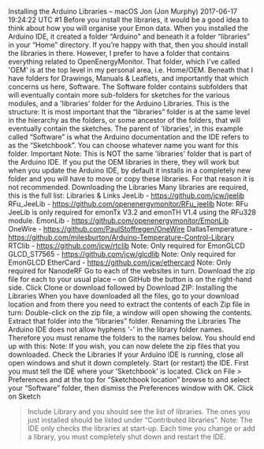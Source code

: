 Installing the Arduino Libraries – macOS
Jon (Jon Murphy) 2017-06-17 19:24:22 UTC #1
Before you install the libraries, it would be a good idea to think about how you will organise your Emon data. When
you installed the Arduino IDE, it created a folder “Arduino” and beneath it a folder “libraries” in your “Home”
directory. If you’re happy with that, then you should install the libraries in there.
However, I prefer to have a folder that contains everything related to OpenEnergyMonitor. That folder, which I've
called 'OEM' is at the top level in my personal area, i.e. Home/OEM. Beneath that I have folders for Drawings,
Manuals & Leaflets, and importantly that which concerns us here, Software. The Software folder contains subfolders
that will eventually contain more sub-folders for sketches for the various modules, and a 'libraries' folder for
the Arduino Libraries. This is the structure:
It is most important that the “libraries” folder is at the same level in the hierarchy as the folders, or some ancestor of
the folders, that will eventually contain the sketches. The parent of 'libraries', in this example called “Software” is
what the Arduino documentation and the IDE refers to as the “Sketchbook”. You can choose whatever name you
want for this folder.
Important Note: This is NOT the same 'libraries' folder that is part of the Arduino IDE. If you put the OEM libraries
in there, they will work but when you update the Arduino IDE, by default it installs in a completely new folder and you
will have to move or copy these libraries. For that reason it is not recommended.
Downloading the Libraries
Many libraries are required, this is the full list:
Libraries & Links
JeeLib - https://github.com/jcw/jeelib
RFu_JeeLib - https://github.com/openenergymonitor/RFu_jeelib
 Note: RFu JeeLib is only required for emonTx V3.2 and emonTH V1.4 using the RFu328 module.
EmonLib - https://github.com/openenergymonitor/EmonLib
OneWire - https://github.com/PaulStoffregen/OneWire
DallasTemperature - https://github.com/milesburton/Arduino-Temperature-Control-Library
RTClib - https://github.com/jcw/rtclib
 Note: Only required for EmonGLCD
GLCD_ST7565 - https://github.com/jcw/glcdlib
 Note: Only required for EmonGLCD
EtherCard - https://github.com/jcw/ethercard
 Note: Only required for NanodeRF
Go to each of the websites in turn. Download the zip file for each to your usual place – on GitHub the button is on
the right-hand side. Click Clone or download followed by Download ZIP:
Installing the Libraries
When you have downloaded all the files, go to your download location and from there you need to extract the
contents of each Zip file in turn: Double-click on the zip file, a window will open showing the contents. Extract that
folder into the “libraries” folder.
Renaming the Libraries
The Arduino IDE does not allow hyphens '-' in the library folder names.
Therefore you must rename the folders to the names below. You should end up with this:
Note: If you wish, you can now delete the zip files that you downloaded.
Check the Libraries
If your Arduino IDE is running, close all open windows and shut it down completely. Start (or restart) the IDE. First
you must tell the IDE where your 'Sketchbook' is located. Click on File > Preferences and at the top for “Sketchbook
location” browse to and select your “Software” folder, then dismiss the Preferences window with OK. Click on Sketch
> Include Library and you should see the list of libraries. The ones you just installed should be listed under
“Contributed libraries”.
Note: The IDE only checks the libraries at start-up. Each time you change or add a library, you must completely shut
down and restart the IDE.